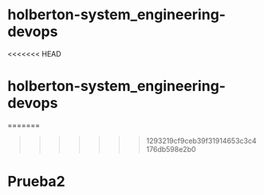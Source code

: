 # holberton-system_engineering-devops
<<<<<<< HEAD
# holberton-system_engineering-devops
=======
>>>>>>> 1293219cf9ceb39f31914653c3c4176db598e2b0
# Prueba2
